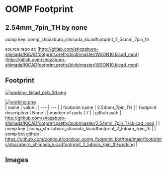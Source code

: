 # OOMP Footprint  
## 2.54mm_7pin_TH  by none  
  
oomp key: oomp_shozaburo_shimada_kicadfootprint_2_54mm_7pin_th  
  
source repo at: [http://gitlab.com/shozaburo-shimada/KiCADfootprint.pretty/blob/master/WSON10.kicad_mod](http://gitlab.com/shozaburo-shimada/KiCADfootprint.pretty/blob/master/WSON10.kicad_mod)  
## Footprint  
  
[![working_kicad_pcb_3d.png](working_kicad_pcb_3d_600.png)](working_kicad_pcb_3d.png)  
  
[![working.png](working_600.png)](working.png)  
| name | value | 
| --- | --- | 
| footprint name | 2.54mm_7pin_TH | 
| footprint description | None | 
| number of pads | 7 | 
| github path | http://github.com/shozaburo-shimada/KiCADfootprint.pretty/blob/master/2.54mm_7pin_TH.kicad_mod | 
| oomp key | oomp_shozaburo_shimada_kicadfootprint_2_54mm_7pin_th | 
| oomp bot github | https://github.com/oomlout/oomlout_oomp_footprint_bot/tree/main/footprints/shozaburo_shimada_kicadfootprint_2_54mm_7pin_th/working | 
## Images  
